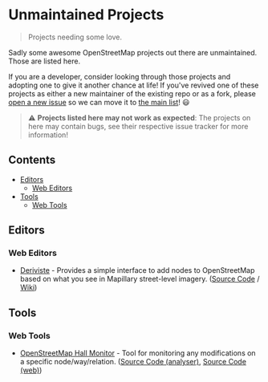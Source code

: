 # Unmaintained Projects

> Projects needing some love.

Sadly some awesome OpenStreetMap projects out there are unmaintained. Those are listed here.

If you are a developer, consider looking through those projects and adopting one to give it another chance at life! If you've revived one of these projects as either a new maintainer of the existing repo or as a fork, please [open a new issue](https://github.com/osmlab/awesome-openstreetmap/issues/new) so we can move it to [the main list](./README.md)! :smiley:

> :warning: **Projects listed here may not work as expected**: The projects on here may contain bugs, see their respective issue tracker for more information!

## Contents

* [Editors](#editors)
  * [Web Editors](#web-editors)
* [Tools](#tools)
  * [Web Tools](#web-tools)


## Editors

### Web Editors

* [Deriviste](https://osm.cycle.travel/deriviste/) - Provides a simple interface to add nodes to OpenStreetMap based on what you see in Mapillary street-level imagery. ([Source Code](https://github.com/systemed/deriviste) / [Wiki](https://wiki.openstreetmap.org/wiki/Deriviste))


## Tools

### Web Tools

* [OpenStreetMap Hall Monitor](https://hallmonitor.info/) - Tool for monitoring any modifications on a specific node/way/relation. ([Source Code (analyser)](https://github.com/ethan-nelson/osm_hall_monitor), [Source Code (web)](https://github.com/ethan-nelson/osmhm_site))
